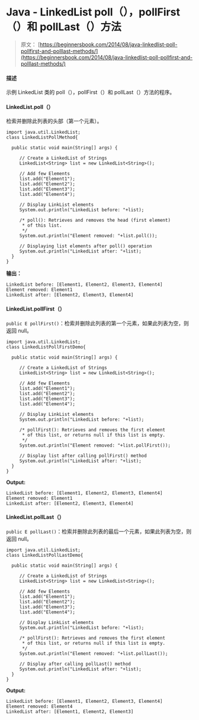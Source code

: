 # Java - LinkedList poll（），pollFirst（）和 pollLast（）方法

> 原文： [https://beginnersbook.com/2014/08/java-linkedlist-poll-pollfirst-and-polllast-methods/](https://beginnersbook.com/2014/08/java-linkedlist-poll-pollfirst-and-polllast-methods/)

#### 描述

示例 LinkedList 类的 poll（），pollFirst（）和 pollLast（）方法的程序。

#### LinkedList.poll（）

检索并删除此列表的头部（第一个元素）。

```
import java.util.LinkedList;
class LinkedListPollMethod{

  public static void main(String[] args) {

     // Create a LinkedList of Strings
     LinkedList<String> list = new LinkedList<String>();

     // Add few Elements
     list.add("Element1");
     list.add("Element2");
     list.add("Element3");
     list.add("Element4");

     // Display LinkList elements
     System.out.println("LinkedList before: "+list);

     /* poll(): Retrieves and removes the head (first element)
      * of this list.
      */
     System.out.println("Element removed: "+list.poll());

     // Displaying list elements after poll() operation
     System.out.println("LinkedList after: "+list);
  }
}
```

**输出：**

```
LinkedList before: [Element1, Element2, Element3, Element4]
Element removed: Element1
LinkedList after: [Element2, Element3, Element4]

```

#### LinkedList.pollFirst（）

`public E pollFirst()`：检索并删除此列表的第一个元素，如果此列表为空，则返回 null。

```
import java.util.LinkedList;
class LinkedListPollFirstDemo{

  public static void main(String[] args) {

     // Create a LinkedList of Strings
     LinkedList<String> list = new LinkedList<String>();

     // Add few Elements
     list.add("Element1");
     list.add("Element2");
     list.add("Element3");
     list.add("Element4");

     // Display LinkList elements
     System.out.println("LinkedList before: "+list);

     /* pollFirst(): Retrieves and removes the first element 
      * of this list, or returns null if this list is empty.
      */
     System.out.println("Element removed: "+list.pollFirst());

     // Display list after calling pollFirst() method
     System.out.println("LinkedList after: "+list);
  }
}
```

**Output:**

```
LinkedList before: [Element1, Element2, Element3, Element4]
Element removed: Element1
LinkedList after: [Element2, Element3, Element4]

```

#### LinkedList.pollLast（）

`public E pollLast()`：检索并删除此列表的最后一个元素，如果此列表为空，则返回 null。

```
import java.util.LinkedList;
class LinkedListPollLastDemo{

  public static void main(String[] args) {

     // Create a LinkedList of Strings
     LinkedList<String> list = new LinkedList<String>();

     // Add few Elements
     list.add("Element1");
     list.add("Element2");
     list.add("Element3");
     list.add("Element4");

     // Display LinkList elements
     System.out.println("LinkedList before: "+list);

     /* pollFirst(): Retrieves and removes the first element 
      * of this list, or returns null if this list is empty.
      */
     System.out.println("Element removed: "+list.pollLast());

     // Display after calling pollLast() method
     System.out.println("LinkedList after: "+list);
  }
}
```

**Output:**

```
LinkedList before: [Element1, Element2, Element3, Element4]
Element removed: Element4
LinkedList after: [Element1, Element2, Element3]

```